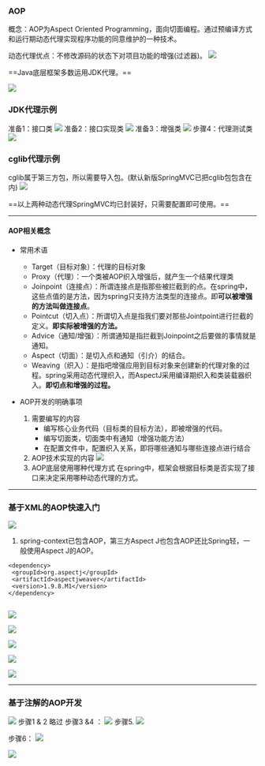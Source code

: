 ### AOP
概念：AOP为Aspect Oriented Programming，面向切面编程。通过预编译方式和运行期动态代理实现程序功能的同意维护的一种技术。

动态代理优点：不修改源码的状态下对项目功能的增强(过滤器)。 
![](Java_AOP_md_files/image_20210929212001.png?v=1&type=image&token=V1:avWI9nQ3h9l7Q8VjnS6D_IczcTyc5KZsI4p-Jchxb9I)

==Java底层框架多数运用JDK代理。==

![](Java_AOP_md_files/image_20210930041736.png?v=1&type=image&token=V1:ZA3U95nO2bQQ5yvz6SHK-Dful7oRDqVUBbTyravg0Gg)

### JDK代理示例

准备1：接口类
![](Java_AOP_md_files/image_20210929220250.png?v=1&type=image&token=V1:EtbY91RdnfIi7GANePelqzGaYXXB1byMcdu66F8Y-k4)
准备2：接口实现类
![](Java_AOP_md_files/image_20210929220333.png?v=1&type=image&token=V1:nZMLU68LJlkyhC0V9Rz3YZId52s7fJh5PFuFqnyxMjU)
准备3：增强类
![](Java_AOP_md_files/image_20210929220358.png?v=1&type=image&token=V1:OW1uCOyv3rsOrKM5ltAeCBZnvHpYDDWEBLKi7jS_BJ8)
步骤4：代理测试类
![](Java_AOP_md_files/image_20210929220500.png?v=1&type=image&token=V1:-_QNoRVlxDrpHI6IVMbFRAXgmsTc-4RGQyTQPO3qj4M)

### cglib代理示例
cglib属于第三方包，所以需要导入包。(默认新版SpringMVC已把cglib包包含在内)
![](Java_AOP_md_files/image_20210930033322.png?v=1&type=image&token=V1:rxXpKXDVZSsR9quU9L0QzNtsNwXa5aONVnwSaxPhp2g)

==以上两种动态代理SpringMVC均已封装好，只需要配置即可使用。==

***
#### AOP相关概念
* 常用术语
	* Target（目标对象）：代理的目标对象
	* Proxy（代理）：一个类被AOP织入增强后，就产生一个结果代理类
	* Joinpoint（连接点）：所谓连接点是指那些被拦截到的点。在spring中，这些点值的是方法，因为spring只支持方法类型的连接点。即**可以被增强的方法叫做连接点**。
	* Pointcut（切入点）：所谓切入点是指我们要对那些Jointpoint进行拦截的定义。**即实际被增强的方法。**
	* Advice（通知/增强）：所谓通知是指拦截到Joinpoint之后要做的事情就是通知。
	* Aspect（切面）：是切入点和通知（引介）的结合。
	* Weaving（织入）：是指吧增强应用到目标对象来创建新的代理对象的过程。spring采用动态代理织入，而AspectJ采用编译期织入和类装载器织入。**即切点和增强的过程。**
	
* AOP开发的明确事项
	1.	需要编写的内容 
		* 编写核心业务代码（目标类的目标方法），即被增强的代码。
		* 编写切面类，切面类中有通知（增强功能方法）
		* 在配置文件中，配置织入关系，即将哪些通知与哪些连接点进行结合
	2.	AOP技术实现的内容
![](Java_AOP_md_files/image_20210930035601.png?v=1&type=image&token=V1:jrzKr--K5nHYteTEv3T8R2VQNZ3zfmOzNyaqcTImZMc)	 
	3. AOP底层使用哪种代理方式
		在spring中，框架会根据目标类是否实现了接口来决定采用哪种动态代理的方式。

***
### 基于XML的AOP快速入门
![](Java_AOP_md_files/image_20210930042226.png?v=1&type=image&token=V1:0Gpbmw9W53S74GEdzPDs9V8FQrpay9hNxtg57GX6cPc)

1. spring-context已包含AOP，第三方Aspect J也包含AOP还比Spring轻，一般使用Aspect J的AOP。
```
<dependency>  
 <groupId>org.aspectj</groupId>  
 <artifactId>aspectjweaver</artifactId>  
 <version>1.9.8.M1</version>  
</dependency>
```
![![](Java_AOP_md_files/image_20210930044733.png?v=1&type=image&token=V1:PtY6ZaWZ9jLfeOR4rO6MGqWVIptq0z5jgOVYl1rJBKA)](Java_AOP_md_files/image_20210930090104.png?v=1&type=image&token=V1:xrJ2giEPyJJk8rOKK72JUNzlStW-gnH_hafm54dIM90)

![](Java_AOP_md_files/image_20210930093224.png?v=1&type=image&token=V1:tr7v7HKYj2R5Fy4yUQ8KRbuuuTe9tmpC9zHk82RGrGg)

![](Java_AOP_md_files/image_20210930093443.png?v=1&type=image&token=V1:B59I40v7hFiVLK0VcjWNl1i_WdC8BMhjApNUf8gpT0A)

![](Java_AOP_md_files/image_20210930095102.png?v=1&type=image&token=V1:m2rK9GQnvIwzcDtD3HCg0cVwzW64sr6dKVh16R0yzaw)

![](Java_AOP_md_files/image_20210930095857.png?v=1&type=image&token=V1:corpw-5F0xGkunKtZC7tD2ByMiFuZqrqDsZjeRnhOzs)

![](Java_AOP_md_files/image_20210930100022.png?v=1&type=image&token=V1:jg5xl-XSDDh405x_i-vPHbRd5wB6Dps3jMJV9j5NuIE)

***
### 基于注解的AOP开发
![](Java_AOP_md_files/image_20210930100253.png?v=1&type=image&token=V1:K0jc0lhGkQH-dhrT1_Uql6YIWkfp_WFO1kr2oOzgkWI)
步骤1 & 2 略过
步骤3 &4 ： 
![](Java_AOP_md_files/image_20210930102221.png?v=1&type=image&token=V1:y7BLdU-DH80wMh6T8cLAn0UKBcMjQ3_hF5eyQ3dkGX8)
步骤5.
![](Java_AOP_md_files/image_20210930102338.png?v=1&type=image&token=V1:P3dS9B5jDScHwFzcDc3nV6MqpBIwYoV8ywt8CMcV3kk)

步骤6：
![](Java_AOP_md_files/image_20210930102413.png?v=1&type=image&token=V1:KyjCR8IzphDLKzc1Ah1zofsQB-fAjwGKApiWhpNT5GI)

![](Java_AOP_md_files/image_20210930201812.png?v=1&type=image&token=V1:8X2hRAN-B_BettM8MXpLvC2p3ZFYtmSlr4Mj1yCQ0MI)

